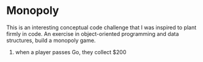 # Monopoly

This is an interesting conceptual code challenge that I was inspired to plant firmly in code. An exercise in object-oriented programming and data structures, build a monopoly game.

1. when a player passes Go, they collect $200
